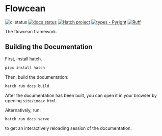# Flowcean

![ci status](https://github.com/flowcean/flowcean/actions/workflows/ci.yml/badge.svg)
[![docs status](https://github.com/flowcean/flowcean/actions/workflows/pages.yml/badge.svg)](https://flowcean.me)
[![Hatch project](https://img.shields.io/badge/%F0%9F%A5%9A-Hatch-4051b5.svg)](https://github.com/pypa/hatch)
[![types - Pyright](https://img.shields.io/badge/types-Pyright-blue.svg)](https://github.com/microsoft/pyright)
[![Ruff](https://img.shields.io/endpoint?url=https://raw.githubusercontent.com/astral-sh/ruff/main/assets/badge/v2.json)](https://github.com/astral-sh/ruff)

The flowcean framework.

## Building the Documentation

First, install hatch.

```bash
pipx install hatch
```

Then, build the documentation:

```bash
hatch run docs:build
```

After the documentation has been built, you can open it in your browser by opening `site/index.html`.

Alternatively, run:

```bash
hatch run docs:serve
```

to get an interactively reloading session of the documentation.
